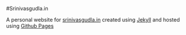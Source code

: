 #Srinivasgudla.in

A personal website for [srinivasgudla.in](http://srinivasgudla.in) created using [Jekyll](http://jekyll.org) and hosted using [Github Pages](http://pages.github.com)
